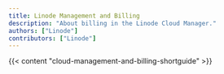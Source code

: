 ```yaml
---
title: Linode Management and Billing
description: "About billing in the Linode Cloud Manager."
authors: ["Linode"]
contributors: ["Linode"]
---
```


{{< content "cloud-management-and-billing-shortguide" >}}
